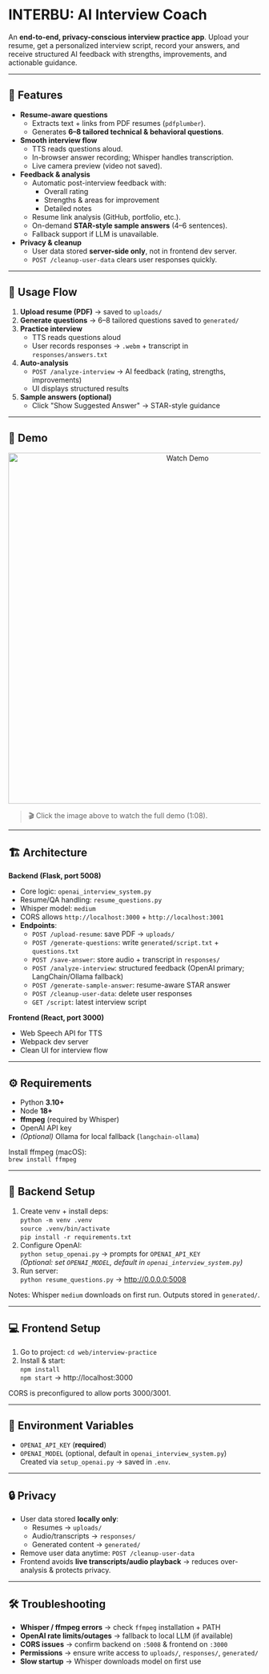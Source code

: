 # INTERBU: AI Interview Coach

An **end-to-end, privacy-conscious interview practice app**. Upload your resume, get a personalized interview script, record your answers, and receive structured AI feedback with strengths, improvements, and actionable guidance.

---

## 🚀 Features
- **Resume-aware questions**
  - Extracts text + links from PDF resumes (`pdfplumber`).
  - Generates **6–8 tailored technical & behavioral questions**.
- **Smooth interview flow**
  - TTS reads questions aloud.
  - In-browser answer recording; Whisper handles transcription.
  - Live camera preview (video not saved).
- **Feedback & analysis**
  - Automatic post-interview feedback with:
    - Overall rating
    - Strengths & areas for improvement
    - Detailed notes
  - Resume link analysis (GitHub, portfolio, etc.).
  - On-demand **STAR-style sample answers** (4–6 sentences).
  - Fallback support if LLM is unavailable.
- **Privacy & cleanup**
  - User data stored **server-side only**, not in frontend dev server.
  - `POST /cleanup-user-data` clears user responses quickly.

---


## 📝 Usage Flow
1. **Upload resume (PDF)** → saved to `uploads/`  
2. **Generate questions** → 6–8 tailored questions saved to `generated/`  
3. **Practice interview**  
   - TTS reads questions aloud  
   - User records responses → `.webm` + transcript in `responses/answers.txt`  
4. **Auto-analysis**  
   - `POST /analyze-interview` → AI feedback (rating, strengths, improvements)  
   - UI displays structured results  
5. **Sample answers (optional)**  
   - Click "Show Suggested Answer" → STAR-style guidance

---
## 🎥 Demo

<p align="center">
  <a href="https://youtu.be/zAWmCEtYeVw" target="_blank">
    <img src="https://img.youtube.com/vi/zAWmCEtYeVw/hqdefault.jpg" alt="Watch Demo" width="700"/>
  </a>
</p>

> 🎬 Click the image above to watch the full demo (1:08).

---


## 🏗 Architecture
**Backend (Flask, port 5008)**  
- Core logic: `openai_interview_system.py`  
- Resume/QA handling: `resume_questions.py`  
- Whisper model: `medium`  
- CORS allows `http://localhost:3000` + `http://localhost:3001`  
- **Endpoints**:  
  - `POST /upload-resume`: save PDF → `uploads/`  
  - `POST /generate-questions`: write `generated/script.txt` + `questions.txt`  
  - `POST /save-answer`: store audio + transcript in `responses/`  
  - `POST /analyze-interview`: structured feedback (OpenAI primary; LangChain/Ollama fallback)  
  - `POST /generate-sample-answer`: resume-aware STAR answer  
  - `POST /cleanup-user-data`: delete user responses  
  - `GET /script`: latest interview script  

**Frontend (React, port 3000)**  
- Web Speech API for TTS  
- Webpack dev server  
- Clean UI for interview flow  

---

## ⚙️ Requirements
- Python **3.10+**  
- Node **18+**  
- **ffmpeg** (required by Whisper)  
- OpenAI API key  
- *(Optional)* Ollama for local fallback (`langchain-ollama`)  

Install ffmpeg (macOS):  
`brew install ffmpeg`  

---

## 🔧 Backend Setup
1. Create venv + install deps:  
   `python -m venv .venv`  
   `source .venv/bin/activate`  
   `pip install -r requirements.txt`  
2. Configure OpenAI:  
   `python setup_openai.py` → prompts for `OPENAI_API_KEY`  
   *(Optional: set `OPENAI_MODEL`, default in `openai_interview_system.py`)*  
3. Run server:  
   `python resume_questions.py` → http://0.0.0.0:5008  

Notes: Whisper `medium` downloads on first run. Outputs stored in `generated/`.  

---

## 💻 Frontend Setup
1. Go to project: `cd web/interview-practice`  
2. Install & start:  
   `npm install`  
   `npm start` → http://localhost:3000  

CORS is preconfigured to allow ports 3000/3001.  

---

## 🔑 Environment Variables
- `OPENAI_API_KEY` (**required**)  
- `OPENAI_MODEL` (optional, default in `openai_interview_system.py`)  
Created via `setup_openai.py` → saved in `.env`.  

---

## 🔒 Privacy
- User data stored **locally only**:  
  - Resumes → `uploads/`  
  - Audio/transcripts → `responses/`  
  - Generated content → `generated/`  
- Remove user data anytime: `POST /cleanup-user-data`  
- Frontend avoids **live transcripts/audio playback** → reduces over-analysis & protects privacy.  

---

## 🛠 Troubleshooting
- **Whisper / ffmpeg errors** → check `ffmpeg` installation + PATH  
- **OpenAI rate limits/outages** → fallback to local LLM (if available)  
- **CORS issues** → confirm backend on `:5008` & frontend on `:3000`  
- **Permissions** → ensure write access to `uploads/`, `responses/`, `generated/`  
- **Slow startup** → Whisper downloads model on first use  

